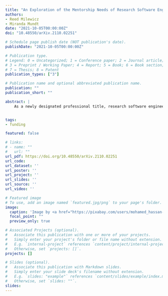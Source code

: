 ```yaml
---
title: "An Exploration of the Mentorship Needs of Research Software Engineers"
authors:
- Reed Milewicz
- Miranda Mundt
date: "2021-10-05T00:00:00Z"
doi: "10.48550/arXiv.2110.02251"

# Schedule page publish date (NOT publication's date).
publishDate: "2021-10-05T00:00:00Z"

# Publication type.
# Legend: 0 = Uncategorized; 1 = Conference paper; 2 = Journal article;
# 3 = Preprint / Working Paper; 4 = Report; 5 = Book; 6 = Book section;
# 7 = Thesis; 8 = Patent
publication_types: ["3"]

# Publication name and optional abbreviated publication name.
publication: ""
publication_short: ""

abstract: |
    As a newly designated professional title, research software engineers (RSEs) link the two worlds of software engineering and research science. They lack clear development and training opportunities, particularly in the realm of mentoring. In this paper, we discuss mentorship as it pertains to the unique needs of RSEs and propose ways in which organizations and institutions can support mentor/mentee relationships for RSEs


tags:
- funding

featured: false

# links:
# - name: ""
#   url: ""
url_pdf: https://doi.org/10.48550/arXiv.2110.02251
url_code: 
url_dataset: ''
url_poster: ''
url_project: ''
url_slides: ''
url_source: ''
url_video: ''

# Featured image
# To use, add an image named `featured.jpg/png` to your page's folder. 
image:
  caption: 'Image by <a href="https://pixabay.com/users/mohamed_hassan-5229782/?utm_source=link-attribution&amp;utm_medium=referral&amp;utm_campaign=image&amp;utm_content=3610255">Mohamed Hassan</a> from <a href="https://pixabay.com//?utm_source=link-attribution&amp;utm_medium=referral&amp;utm_campaign=image&amp;utm_content=3610255">Pixabay</a>'
  focal_point: ""
  preview_only: true

# Associated Projects (optional).
#   Associate this publication with one or more of your projects.
#   Simply enter your project's folder or file name without extension.
#   E.g. `internal-project` references `content/project/internal-project/index.md`.
#   Otherwise, set `projects: []`.
projects: []

# Slides (optional).
#   Associate this publication with Markdown slides.
#   Simply enter your slide deck's filename without extension.
#   E.g. `slides: "example"` references `content/slides/example/index.md`.
#   Otherwise, set `slides: ""`.
slides: 
---
```


